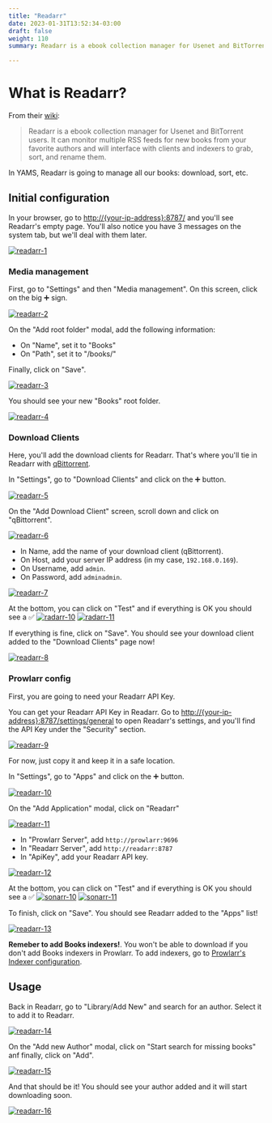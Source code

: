 ```yaml
---
title: "Readarr"
date: 2023-01-31T13:52:34-03:00
draft: false
weight: 110
summary: Readarr is a ebook collection manager for Usenet and BitTorrent users. It can monitor multiple RSS feeds for new books from your favorite authors and will interface with clients and indexers to grab, sort, and rename them.

---
```


# What is Readarr?

From their [wiki](https://readarr.com/):

> Readarr is a ebook collection manager for Usenet and BitTorrent users. It can monitor multiple RSS feeds for new books from your favorite authors and will interface with clients and indexers to grab, sort, and rename them.

In YAMS, Readarr is going to manage all our books: download, sort, etc.

## Initial configuration

In your browser, go to [http://{your-ip-address}:8787/]() and you'll see Readarr's empty page. You'll also notice you have 3 messages on the system tab, but we'll deal with them later.

[![readarr-1](/pics/readarr-1.png)](/pics/readarr-1.png)

### Media management

First, go to "Settings" and then "Media management". On this screen, click on the big ➕ sign.

[![readarr-2](/pics/readarr-2.png)](/pics/readarr-2.png)

On the "Add root folder" modal, add the following information:

- On "Name", set it to "Books"
- On "Path", set it to "/books/"

Finally, click on "Save".

[![readarr-3](/pics/readarr-3.png)](/pics/readarr-3.png)

You should see your new "Books" root folder.

[![readarr-4](/pics/readarr-4.png)](/pics/readarr-4.png)

### Download Clients

Here, you'll add the download clients for Readarr. That's where you'll tie in Readarr with [qBittorrent](/config/qbittorrent).

In "Settings", go to "Download Clients" and click on the ➕ button.

[![readarr-5](/pics/readarr-5.png)](/pics/readarr-5.png)

On the "Add Download Client" screen, scroll down and click on "qBittorrent".

[![readarr-6](/pics/readarr-6.png)](/pics/readarr-6.png)

- In Name, add the name of your download client (qBittorrent).
- On Host, add your server IP address (in my case, `192.168.0.169`).
- On Username, add `admin`.
- On Password, add `adminadmin`.

[![readarr-7](/pics/readarr-7.png)](/pics/readarr-7.png)

At the bottom, you can click on "Test" and if everything is OK you should see a ✅ 
[![radarr-10](/pics/radarr-10.png)](/pics/radarr-10.png)
[![radarr-11](/pics/radarr-11.png)](/pics/radarr-11.png)

If everything is fine, click on "Save". You should see your download client added to the "Download Clients" page now!

[![readarr-8](/pics/readarr-8.png)](/pics/readarr-8.png)

### Prowlarr config

First, you are going to need your Readarr API Key.

You can get your Readarr API Key in Readarr. Go to [http://{your-ip-address}:8787/settings/general]() to open Readarr's settings, and you'll find the API Key under the "Security" section.

[![readarr-9](/pics/readarr-9.png)](/pics/readarr-9.png)

For now, just copy it and keep it in a safe location.

In "Settings", go to "Apps" and click on the ➕ button.

[![readarr-10](/pics/readarr-10.png)](/pics/readarr-10.png)

On the "Add Application" modal, click on "Readarr"

[![readarr-11](/pics/readarr-11.png)](/pics/readarr-11.png)

- In "Prowlarr Server", add `http://prowlarr:9696`
- In "Readarr Server", add `http://readarr:8787`
- In "ApiKey", add your Readarr API key.

[![readarr-12](/pics/readarr-12.png)](/pics/readarr-12.png)

At the bottom, you can click on "Test" and if everything is OK you should see a ✅ 
[![sonarr-10](/pics/sonarr-10.png)](/pics/sonarr-10.png)
[![sonarr-11](/pics/sonarr-11.png)](/pics/sonarr-11.png)

To finish, click on "Save". You should see Readarr added to the "Apps" list!

[![readarr-13](/pics/readarr-13.png)](/pics/readarr-13.png)

**Remeber to add Books indexers!**. You won't be able to download if you don't add Books indexers in Prowlarr. To add indexers, go to [Prowlarr's Indexer configuration](/config/prowlarr/#indexers).

## Usage

Back in Readarr, go to "Library/Add New" and search for an author. Select it to add it to Readarr.

[![readarr-14](/pics/readarr-14.png)](/pics/readarr-14.png)

On the "Add new Author" modal, click on "Start search for missing books" anf finally, click on "Add".

[![readarr-15](/pics/readarr-15.png)](/pics/readarr-15.png)

And that should be it! You should see your author added and it will start downloading soon.

[![readarr-16](/pics/readarr-16.png)](/pics/readarr-16.png)
